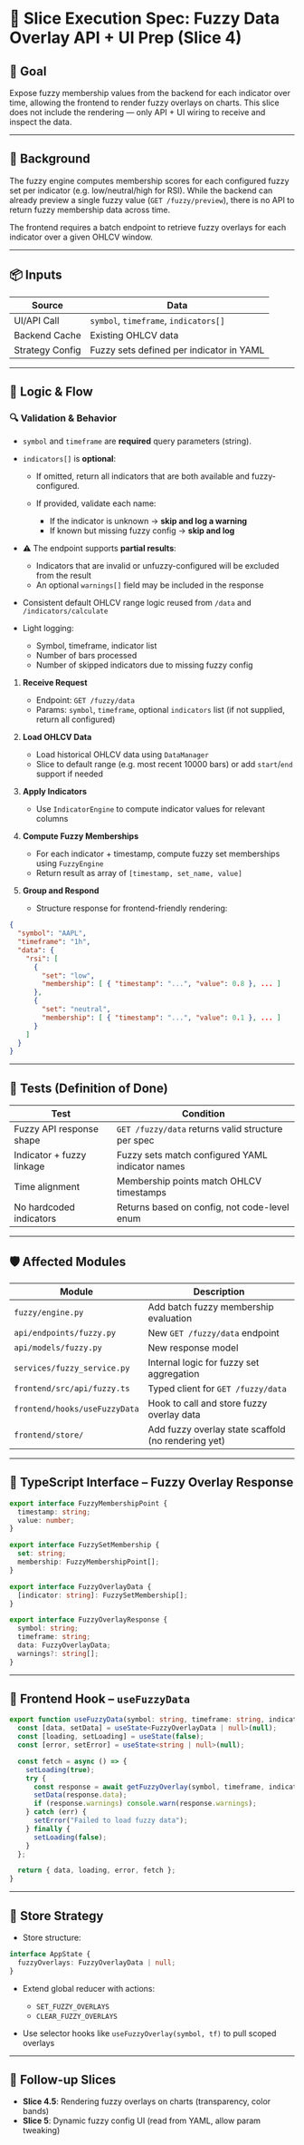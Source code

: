# 🧩 Slice Execution Spec: Fuzzy Data Overlay API + UI Prep (Slice 4)

## 🎯 Goal

Expose fuzzy membership values from the backend for each indicator over time, allowing the frontend to render fuzzy overlays on charts. This slice does not include the rendering — only API + UI wiring to receive and inspect the data.

---

## 🧩 Background

The fuzzy engine computes membership scores for each configured fuzzy set per indicator (e.g. low/neutral/high for RSI). While the backend can already preview a single fuzzy value (`GET /fuzzy/preview`), there is no API to return fuzzy membership data across time.

The frontend requires a batch endpoint to retrieve fuzzy overlays for each indicator over a given OHLCV window.

---

## 📦 Inputs

| Source          | Data                                     |
| --------------- | ---------------------------------------- |
| UI/API Call     | `symbol`, `timeframe`, `indicators[]`    |
| Backend Cache   | Existing OHLCV data                      |
| Strategy Config | Fuzzy sets defined per indicator in YAML |

---

## 🔁 Logic & Flow

### 🔍 Validation & Behavior

* `symbol` and `timeframe` are **required** query parameters (string).
* `indicators[]` is **optional**:

  * If omitted, return all indicators that are both available and fuzzy-configured.
  * If provided, validate each name:

    * If the indicator is unknown → **skip and log a warning**
    * If known but missing fuzzy config → **skip and log**
* ⚠️ The endpoint supports **partial results**:

  * Indicators that are invalid or unfuzzy-configured will be excluded from the result
  * An optional `warnings[]` field may be included in the response
* Consistent default OHLCV range logic reused from `/data` and `/indicators/calculate`
* Light logging:

  * Symbol, timeframe, indicator list
  * Number of bars processed
  * Number of skipped indicators due to missing fuzzy config

1. **Receive Request**

   * Endpoint: `GET /fuzzy/data`
   * Params: `symbol`, `timeframe`, optional `indicators` list (if not supplied, return all configured)

2. **Load OHLCV Data**

   * Load historical OHLCV data using `DataManager`
   * Slice to default range (e.g. most recent 10000 bars) or add `start`/`end` support if needed

3. **Apply Indicators**

   * Use `IndicatorEngine` to compute indicator values for relevant columns

4. **Compute Fuzzy Memberships**

   * For each indicator + timestamp, compute fuzzy set memberships using `FuzzyEngine`
   * Return result as array of `[timestamp, set_name, value]`

5. **Group and Respond**

   * Structure response for frontend-friendly rendering:

```json
{
  "symbol": "AAPL",
  "timeframe": "1h",
  "data": {
    "rsi": [
      {
        "set": "low",
        "membership": [ { "timestamp": "...", "value": 0.8 }, ... ]
      },
      {
        "set": "neutral",
        "membership": [ { "timestamp": "...", "value": 0.1 }, ... ]
      }
    ]
  }
}
```

---

## 🧪 Tests (Definition of Done)

| Test                      | Condition                                          |
| ------------------------- | -------------------------------------------------- |
| Fuzzy API response shape  | `GET /fuzzy/data` returns valid structure per spec |
| Indicator + fuzzy linkage | Fuzzy sets match configured YAML indicator names   |
| Time alignment            | Membership points match OHLCV timestamps           |
| No hardcoded indicators   | Returns based on config, not code-level enum       |

---

## 🛡 Affected Modules

| Module                        | Description                                         |
| ----------------------------- | --------------------------------------------------- |
| `fuzzy/engine.py`             | Add batch fuzzy membership evaluation               |
| `api/endpoints/fuzzy.py`      | New `GET /fuzzy/data` endpoint                      |
| `api/models/fuzzy.py`         | New response model                                  |
| `services/fuzzy_service.py`   | Internal logic for fuzzy set aggregation            |
| `frontend/src/api/fuzzy.ts`   | Typed client for `GET /fuzzy/data`                  |
| `frontend/hooks/useFuzzyData` | Hook to call and store fuzzy overlay data           |
| `frontend/store/`             | Add fuzzy overlay state scaffold (no rendering yet) |

---

## 🧩 TypeScript Interface – Fuzzy Overlay Response

```ts
export interface FuzzyMembershipPoint {
  timestamp: string;
  value: number;
}

export interface FuzzySetMembership {
  set: string;
  membership: FuzzyMembershipPoint[];
}

export interface FuzzyOverlayData {
  [indicator: string]: FuzzySetMembership[];
}

export interface FuzzyOverlayResponse {
  symbol: string;
  timeframe: string;
  data: FuzzyOverlayData;
  warnings?: string[];
}
```

---

## 🧩 Frontend Hook – `useFuzzyData`

```ts
export function useFuzzyData(symbol: string, timeframe: string, indicators?: string[]) {
  const [data, setData] = useState<FuzzyOverlayData | null>(null);
  const [loading, setLoading] = useState(false);
  const [error, setError] = useState<string | null>(null);

  const fetch = async () => {
    setLoading(true);
    try {
      const response = await getFuzzyOverlay(symbol, timeframe, indicators);
      setData(response.data);
      if (response.warnings) console.warn(response.warnings);
    } catch (err) {
      setError("Failed to load fuzzy data");
    } finally {
      setLoading(false);
    }
  };

  return { data, loading, error, fetch };
}
```

---

## 🧩 Store Strategy

* Store structure:

```ts
interface AppState {
  fuzzyOverlays: FuzzyOverlayData | null;
}
```

* Extend global reducer with actions:

  * `SET_FUZZY_OVERLAYS`
  * `CLEAR_FUZZY_OVERLAYS`
* Use selector hooks like `useFuzzyOverlay(symbol, tf)` to pull scoped overlays

---

## 🔄 Follow-up Slices

* **Slice 4.5**: Rendering fuzzy overlays on charts (transparency, color bands)
* **Slice 5**: Dynamic fuzzy config UI (read from YAML, allow param tweaking)
